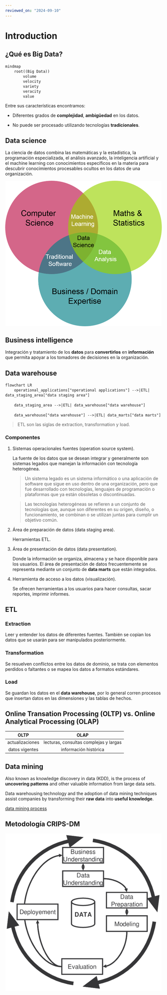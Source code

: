 ```yaml
---
reviewed_on: "2024-09-10"
---
```


# Introduction

## ¿Qué es Big Data?

```MERMAID
mindmap
    root((Big Data))
        volume
        velocity
        variety
        veracity
        value
```

Entre sus características encontramos:

- Diferentes grados de **complejidad**, **ambigüedad** en los datos.

- No puede ser procesado utilizando tecnologías **tradicionales**.

## Data science

La ciencia de datos combina las matemáticas y la estadística, la programación especializada, el análisis avanzado, la inteligencia artificial y el machine learning con conocimientos específicos en la materia para descubrir conocimientos procesables ocultos en los datos de una organización.

![Data science veen diagram](../../assets/introduccion_a_la_ciencia_de_datos/01_01-data_science_venn_diagram.png)

## Business intelligence

Integración y tratamiento de los **datos** para **convertirlos** en **información** que permita apoyar a los tomadores de decisiones en la organización.

## Data warehouse

```mermaid
flowchart LR
    operational_applications["operational applications"] -->|ETL| data_staging_area["data staging area"]

    data_staging_area -->|ETL| data_warehouse["data warehouse"]

    data_warehouse["data warehouse"] -->|ETL| data_marts["data marts"]
```

> ETL son las siglas de extraction, transformation y load.

### Componentes

1. Sistemas operacionales fuentes (operation source system).

    La fuente de los datos que se desean integrar y generalmente son sistemas legados que manejan la información con tecnología heterogénea.

    > Un sistema legado es un sistema informático o una aplicación de software que sigue en uso dentro de una organización, pero que fue desarrollado con tecnologías, lenguajes de programación o plataformas que ya están obsoletas o discontinuadas.

    > Las tecnologías heterogéneas se refieren a un conjunto de tecnologías que, aunque son diferentes en su origen, diseño, o funcionamiento, se combinan o se utilizan juntas para cumplir un objetivo común.

2. Área de preparación de datos (data staging area).

    Herramientas ETL.

3. Área de presentación de datos (data presentation).

    Donde la información se organiza, almacena y se hace disponible para los usuarios. El área de presentación de datos frecuentemente se representa mediante un conjunto de **data marts** que están integrados.

4. Herramienta de acceso a los datos (visualización).

    Se ofrecen herramientas a los usuarios para hacer consultas, sacar reportes, imprimir informes.

## ETL

### Extraction

Leer y entender los datos de diferentes fuentes. También se copian los datos que se usarán para ser manipulados posteriormente.

### Transformation

Se resuelven conflictos entre los datos de dominio, se trata con elementos perdidos o faltantes o se mapea los datos a formatos estándares.

### Load

Se guardan los datos en el **data warehouse**, por lo general corren procesos que insertan datos en las dimensiones y las tablas de hechos.

## Online Transation Processing (OLTP) vs. Online Analytical Processing (OLAP)

|      OLTP       |                  OLAP                  |
|:---------------:|:--------------------------------------:|
| actualizaciones | lecturas, consultas complejas y largas |
| datos vigentes  |         información histórica          |

## Data mining

Also known as knowledge discovery in data (KDD), is the process of **uncovering patterns** and other valuable information from large data sets.

Data warehousing technology and the adoption of data mining techniques assist companies by transforming their **raw data** into **useful knowledge**.

[data mining process](../../../07/Inteligencia_artificial/07-machine_learning.md#machine-learning)

## Metodología CRIPS-DM

![CRISP-DM diagram](../../assets/introduccion_a_la_ciencia_de_datos/01_02-CRISP-DM_diagram.png)
